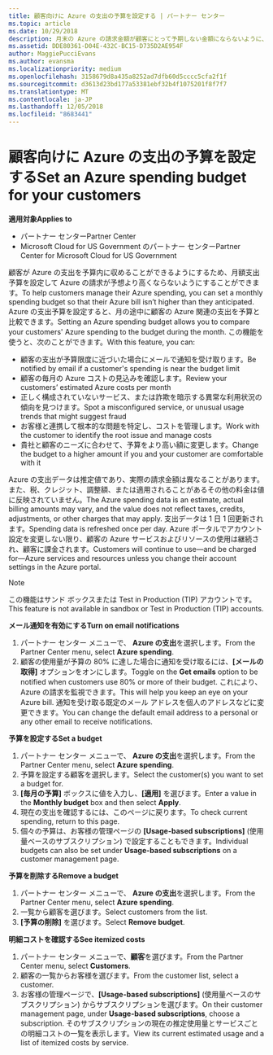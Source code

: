 ```yaml
---
title: 顧客向けに Azure の支出の予算を設定する | パートナー センター
ms.topic: article
ms.date: 10/29/2018
description: 月末の Azure の請求金額が顧客にとって予期しない金額にならないように、パートナー センターで顧客ごとの月額予算を設定できます。
ms.assetid: DDE80361-D04E-432C-BC15-D735D2AE954F
author: MaggiePucciEvans
ms.author: evansma
ms.localizationpriority: medium
ms.openlocfilehash: 3158679d8a435a8252ad7dfb60d5cccc5cfa2f1f
ms.sourcegitcommit: d3613d23bd177a53381ebf32b4f1075201f8f7f7
ms.translationtype: MT
ms.contentlocale: ja-JP
ms.lasthandoff: 12/05/2018
ms.locfileid: "8683441"
---
```

# <a name="set-an-azure-spending-budget-for-your-customers"></a><span data-ttu-id="dd7a9-103">顧客向けに Azure の支出の予算を設定する</span><span class="sxs-lookup"><span data-stu-id="dd7a9-103">Set an Azure spending budget for your customers</span></span>

**<span data-ttu-id="dd7a9-104">適用対象</span><span class="sxs-lookup"><span data-stu-id="dd7a9-104">Applies to</span></span>**

-  <span data-ttu-id="dd7a9-105">パートナー センター</span><span class="sxs-lookup"><span data-stu-id="dd7a9-105">Partner Center</span></span>
-  <span data-ttu-id="dd7a9-106">Microsoft Cloud for US Government のパートナー センター</span><span class="sxs-lookup"><span data-stu-id="dd7a9-106">Partner Center for Microsoft Cloud for US Government</span></span>

<span data-ttu-id="dd7a9-107">顧客が Azure の支出を予算内に収めることができるようにするため、月額支出予算を設定して Azure の請求が予想より高くならないようにすることができます。</span><span class="sxs-lookup"><span data-stu-id="dd7a9-107">To help customers manage their Azure spending, you can set a monthly spending budget so that their Azure bill isn’t higher than they anticipated.</span></span> <span data-ttu-id="dd7a9-108">Azure の支出予算を設定すると、月の途中に顧客の Azure 関連の支出を予算と比較できます。</span><span class="sxs-lookup"><span data-stu-id="dd7a9-108">Setting an Azure spending budget allows you to compare your customers' Azure spending to the budget during the month.</span></span> <span data-ttu-id="dd7a9-109">この機能を使うと、次のことができます。</span><span class="sxs-lookup"><span data-stu-id="dd7a9-109">With this feature, you can:</span></span> 

-   <span data-ttu-id="dd7a9-110">顧客の支出が予算限度に近づいた場合にメールで通知を受け取ります。</span><span class="sxs-lookup"><span data-stu-id="dd7a9-110">Be notified by email if a customer's spending is near the budget limit</span></span>
-   <span data-ttu-id="dd7a9-111">顧客の毎月の Azure コストの見込みを確認します。</span><span class="sxs-lookup"><span data-stu-id="dd7a9-111">Review your customers’ estimated Azure costs per month</span></span>
-   <span data-ttu-id="dd7a9-112">正しく構成されていないサービス、または詐欺を暗示する異常な利用状況の傾向を見つけます。</span><span class="sxs-lookup"><span data-stu-id="dd7a9-112">Spot a misconfigured service, or unusual usage trends that might suggest fraud</span></span>
-   <span data-ttu-id="dd7a9-113">お客様と連携して根本的な問題を特定し、コストを管理します。</span><span class="sxs-lookup"><span data-stu-id="dd7a9-113">Work with the customer to identify the root issue and manage costs</span></span>
-   <span data-ttu-id="dd7a9-114">貴社と顧客のニーズに合わせて、予算をより高い額に変更します。</span><span class="sxs-lookup"><span data-stu-id="dd7a9-114">Change the budget to a higher amount if you and your customer are comfortable with it</span></span>

<span data-ttu-id="dd7a9-115">Azure の支出データは推定値であり、実際の請求金額は異なることがあります。また、税、クレジット、調整額、または適用されることがあるその他の料金は値に反映されていません。</span><span class="sxs-lookup"><span data-stu-id="dd7a9-115">The Azure spending data is an estimate, actual billing amounts may vary, and the value does not reflect taxes, credits, adjustments, or other charges that may apply.</span></span> <span data-ttu-id="dd7a9-116">支出データは 1 日 1 回更新されます。</span><span class="sxs-lookup"><span data-stu-id="dd7a9-116">Spending data is refreshed once per day.</span></span> <span data-ttu-id="dd7a9-117">Azure ポータルでアカウント設定を変更しない限り、顧客の Azure サービスおよびリソースの使用は継続され、顧客に課金されます。</span><span class="sxs-lookup"><span data-stu-id="dd7a9-117">Customers will continue to use—and be charged for—Azure services and resources unless you change their account settings in the Azure portal.</span></span> 

> [!NOTE]  
> <span data-ttu-id="dd7a9-118">この機能はサンド ボックスまたは Test in Production (TIP) アカウントです。</span><span class="sxs-lookup"><span data-stu-id="dd7a9-118">This feature is not available in sandbox or Test in Production (TIP) accounts.</span></span>

**<span data-ttu-id="dd7a9-119">メール通知を有効にする</span><span class="sxs-lookup"><span data-stu-id="dd7a9-119">Turn on email notifications</span></span>**
1.  <span data-ttu-id="dd7a9-120">パートナー センター メニューで、 **Azure の支出**を選択します。</span><span class="sxs-lookup"><span data-stu-id="dd7a9-120">From the Partner Center menu, select **Azure spending**.</span></span>
2.  <span data-ttu-id="dd7a9-121">顧客の使用量が予算の 80% に達した場合に通知を受け取るには、**[メールの取得]** オプションをオンにします。</span><span class="sxs-lookup"><span data-stu-id="dd7a9-121">Toggle on the **Get emails** option to be notified when customers use 80% or more of their budget.</span></span> <span data-ttu-id="dd7a9-122">これにより、Azure の請求を監視できます。</span><span class="sxs-lookup"><span data-stu-id="dd7a9-122">This will help you keep an eye on your Azure bill.</span></span> <span data-ttu-id="dd7a9-123">通知を受け取る既定のメール アドレスを個人のアドレスなどに変更できます。</span><span class="sxs-lookup"><span data-stu-id="dd7a9-123">You can change the default email address to a personal or any other email to receive notifications.</span></span>

**<span data-ttu-id="dd7a9-124">予算を設定する</span><span class="sxs-lookup"><span data-stu-id="dd7a9-124">Set a budget</span></span>**
1.  <span data-ttu-id="dd7a9-125">パートナー センター メニューで、 **Azure の支出**を選択します。</span><span class="sxs-lookup"><span data-stu-id="dd7a9-125">From the Partner Center menu, select **Azure spending**.</span></span>
2.  <span data-ttu-id="dd7a9-126">予算を設定する顧客を選択します。</span><span class="sxs-lookup"><span data-stu-id="dd7a9-126">Select the customer(s) you want to set a budget for.</span></span> 
3. <span data-ttu-id="dd7a9-127">**[毎月の予算]** ボックスに値を入力し、**[適用]** を選びます。</span><span class="sxs-lookup"><span data-stu-id="dd7a9-127">Enter a value in the **Monthly budget** box and then select **Apply**.</span></span>
4.  <span data-ttu-id="dd7a9-128">現在の支出を確認するには、このページに戻ります。</span><span class="sxs-lookup"><span data-stu-id="dd7a9-128">To check current spending, return to this page.</span></span>
5.  <span data-ttu-id="dd7a9-129">個々の予算は、お客様の管理ページの **[Usage-based subscriptions]** (使用量ベースのサブスクリプション) で設定することもできます。</span><span class="sxs-lookup"><span data-stu-id="dd7a9-129">Individual budgets can also be set under **Usage-based subscriptions** on a customer management page.</span></span>

**<span data-ttu-id="dd7a9-130">予算を削除する</span><span class="sxs-lookup"><span data-stu-id="dd7a9-130">Remove a budget</span></span>**
1.  <span data-ttu-id="dd7a9-131">パートナー センター メニューで、 **Azure の支出**を選択します。</span><span class="sxs-lookup"><span data-stu-id="dd7a9-131">From the Partner Center menu, select **Azure spending**.</span></span>
2.  <span data-ttu-id="dd7a9-132">一覧から顧客を選びます。</span><span class="sxs-lookup"><span data-stu-id="dd7a9-132">Select customers from the list.</span></span>
3.  <span data-ttu-id="dd7a9-133">**[予算の削除]** を選びます。</span><span class="sxs-lookup"><span data-stu-id="dd7a9-133">Select **Remove budget**.</span></span>

**<span data-ttu-id="dd7a9-134">明細コストを確認する</span><span class="sxs-lookup"><span data-stu-id="dd7a9-134">See itemized costs</span></span>**
1.  <span data-ttu-id="dd7a9-135">パートナー センター メニューで、**顧客**を選びます。</span><span class="sxs-lookup"><span data-stu-id="dd7a9-135">From the Partner Center menu, select **Customers**.</span></span>
2.  <span data-ttu-id="dd7a9-136">顧客の一覧からお客様を選びます。</span><span class="sxs-lookup"><span data-stu-id="dd7a9-136">From the customer list, select a customer.</span></span>
3.  <span data-ttu-id="dd7a9-137">お客様の管理ページで、**[Usage-based subscriptions]** (使用量ベースのサブスクリプション) からサブスクリプションを選びます。</span><span class="sxs-lookup"><span data-stu-id="dd7a9-137">On their customer management page, under **Usage-based subscriptions**, choose a subscription.</span></span> <span data-ttu-id="dd7a9-138">そのサブスクリプションの現在の推定使用量とサービスごとの明細コストの一覧を表示します。</span><span class="sxs-lookup"><span data-stu-id="dd7a9-138">View its current estimated usage and a list of itemized costs by service.</span></span>


 

 



